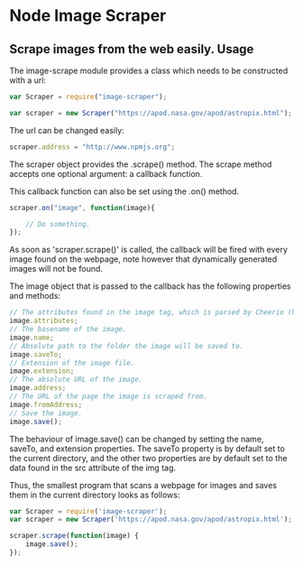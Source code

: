 Node Image Scraper
========================
Scrape images from the web easily.
Usage
------------------------
The image-scrape module provides a class which needs to be constructed with a url:
```JavaScript
var Scraper = require("image-scraper");

var scraper = new Scraper("https://apod.nasa.gov/apod/astropix.html");
```
The url can be changed easily:
```JavaScript
scraper.address = "http://www.npmjs.org";
```
The scraper object provides the .scrape() method.
The scrape method accepts one optional argument: a callback function.

This callback function can also be set using the .on() method.

```JavaScript
scraper.on("image", function(image){

	// Do something.	
});
```
As soon as 'scraper.scrape()' is called, the callback will be fired with every image found on the webpage, note however that dynamically generated images will not be found.

The image object that is passed to the callback has the following properties and methods:
```JavaScript
// The attributes found in the image tag, which is parsed by Cheerio (https://npmjs.org/package/cheerio).
image.attributes;
// The basename of the image.
image.name;
// Absolute path to the folder the image will be saved to.
image.saveTo;
// Extension of the image file.
image.extension;
// The absolute URL of the image.
image.address;
// The URL of the page the image is scraped from.
image.fromAddress;
// Save the image.
image.save();
```
The behaviour of image.save() can be changed by setting the name, saveTo, and extension properties.
The saveTo property is by default set to the current directory, and the other two properties are by default set to the data found in the src attribute of the img tag.

Thus, the smallest program that scans a webpage for images and saves them in the current directory looks as follows:
```JavaScript
var Scraper = require('image-scraper');
var scraper = new Scraper('https://apod.nasa.gov/apod/astropix.html');

scraper.scrape(function(image) { 
	image.save();
});
```
